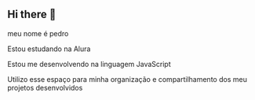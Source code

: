 ## Hi there 👋
meu nome é pedro

Estou estudando na Alura

Estou me desenvolvendo na linguagem JavaScript

Utilizo esse espaço para minha organização e compartilhamento dos meu projetos desenvolvidos
